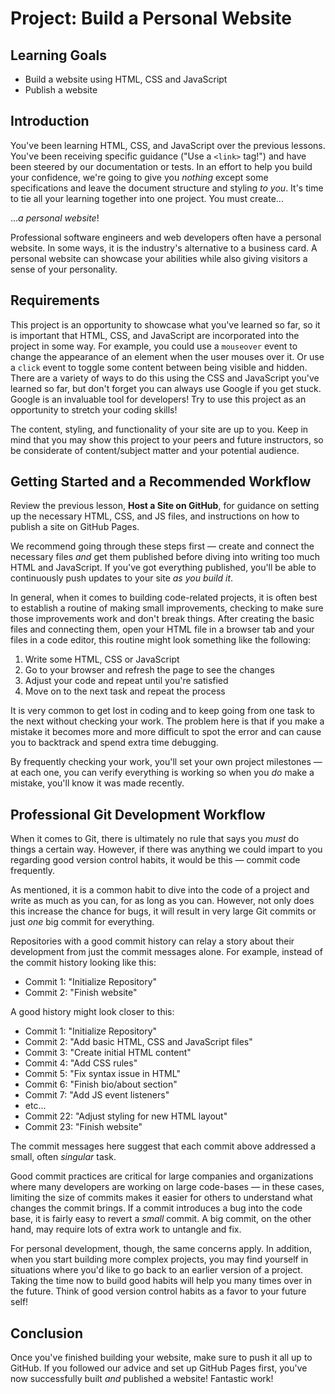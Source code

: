 # Project: Build a Personal Website

## Learning Goals

- Build a website using HTML, CSS and JavaScript
- Publish a website

## Introduction

You've been learning HTML, CSS, and JavaScript over the previous lessons. You've
been receiving specific guidance ("Use a `<link>` tag!") and have been steered
by our documentation or tests. In an effort to help you build your confidence,
we're going to give you _nothing_ except some specifications and leave the
document structure and styling _to you_. It's time to tie all your learning
together into one project. You must create...

..._a personal website_!

Professional software engineers and web developers often have a personal
website. In some ways, it is the industry's alternative to a business card. A
personal website can showcase your abilities while also giving visitors a sense
of your personality.

## Requirements

This project is an opportunity to showcase what you've learned so far, so it is
important that HTML, CSS, and JavaScript are incorporated into the project in
some way. For example, you could use a `mouseover` event to change the
appearance of an element when the user mouses over it. Or use a `click` event to
toggle some content between being visible and hidden. There are a variety of
ways to do this using the CSS and JavaScript you've learned so far, but don't
forget you can always use Google if you get stuck. Google is an invaluable tool
for developers! Try to use this project as an opportunity to stretch your coding
skills!

The content, styling, and functionality of your site are up to you. Keep in mind
that you may show this project to your peers and future instructors, so be
considerate of content/subject matter and your potential audience.

## Getting Started and a Recommended Workflow

Review the previous lesson, **Host a Site on GitHub**, for guidance on setting
up the necessary HTML, CSS, and JS files, and instructions on how to publish a
site on GitHub Pages.

We recommend going through these steps first — create and connect the necessary
files _and_ get them published before diving into writing too much HTML and
JavaScript. If you've got everything published, you'll be able to continuously
push updates to your site _as you build it_.

In general, when it comes to building code-related projects, it is often best to
establish a routine of making small improvements, checking to make sure those
improvements work and don't break things. After creating the basic files and
connecting them, open your HTML file in a browser tab and your files in a code
editor, this routine might look something like the following:

1) Write some HTML, CSS or JavaScript
2) Go to your browser and refresh the page to see the changes
3) Adjust your code and repeat until you're satisfied
4) Move on to the next task and repeat the process

It is very common to get lost in coding and to keep going from one task to the
next without checking your work. The problem here is that if you make a mistake
it becomes more and more difficult to spot the error and can cause you to
backtrack and spend extra time debugging.

By frequently checking your work, you'll set your own project milestones — at
each one, you can verify everything is working so when you _do_ make a mistake,
you'll know it was made recently.

## Professional Git Development Workflow

When it comes to Git, there is ultimately no rule that says you _must_ do things
a certain way. However, if there was anything we could impart to you regarding
good version control habits, it would be this — commit code frequently.

As mentioned, it is a common habit to dive into the code of a project and write
as much as you can, for as long as you can. However, not only does this increase
the chance for bugs, it will result in very large Git commits or just _one_ big
commit for everything.

Repositories with a good commit history can relay a story about their
development from just the commit messages alone. For example, instead of the
commit history looking like this:

- Commit 1: "Initialize Repository"
- Commit 2: "Finish website"

A good history might look closer to this:

- Commit 1: "Initialize Repository"
- Commit 2: "Add basic HTML, CSS and JavaScript files"
- Commit 3: "Create initial HTML content"
- Commit 4: "Add CSS rules"
- Commit 5: "Fix syntax issue in HTML"
- Commit 6: "Finish bio/about section"
- Commit 7: "Add JS event listeners"
- etc...
- Commit 22: "Adjust styling for new HTML layout"
- Commit 23: "Finish website"

The commit messages here suggest that each commit above addressed a small, often
_singular_ task.

Good commit practices are critical for large companies and organizations where
many developers are working on large code-bases — in these cases, limiting
the size of commits makes it easier for others to understand what changes the
commit brings. If a commit introduces a bug into the code base, it is fairly
easy to revert a _small_ commit. A big commit, on the other hand, may require
lots of extra work to untangle and fix.

For personal development, though, the same concerns apply. In addition, when you
start building more complex projects, you may find yourself in situations where
you'd like to go back to an earlier version of a project. Taking the time now to
build good habits will help you many times over in the future. Think of good
version control habits as a favor to your future self!

## Conclusion

Once you've finished building your website, make sure to push it all up to
GitHub. If you followed our advice and set up GitHub Pages first, you've now
successfully built _and_ published a website! Fantastic work!
